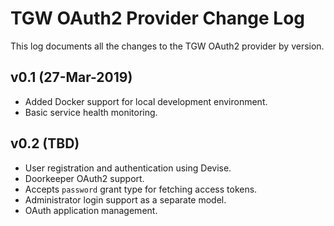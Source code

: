 # TGW OAuth2 Provider Change Log

This log documents all the changes to the TGW OAuth2 provider by version.

## v0.1 (27-Mar-2019)

- Added Docker support for local development environment.
- Basic service health monitoring.

## v0.2 (TBD)

- User registration and authentication using Devise.
- Doorkeeper OAuth2 support.
- Accepts `password` grant type for fetching access tokens.
- Administrator login support as a separate model.
- OAuth application management.

